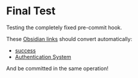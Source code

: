 # Final Test

Testing the completely fixed pre-commit hook.

These [Obsidian links](Obsidian%20links.md) should convert automatically:
- [success](success.md)
- [Authentication System](Authentication%20System.md)

And be committed in the same operation!
